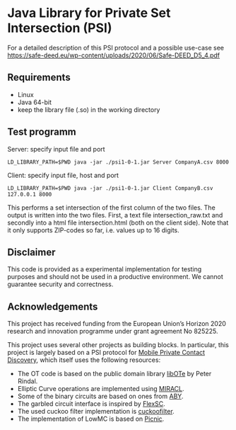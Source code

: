 # Java Library for Private Set Intersection (PSI)

For a detailed description of this PSI protocol and a possible use-case see https://safe-deed.eu/wp-content/uploads/2020/06/Safe-DEED_D5_4.pdf

## Requirements

* Linux
* Java 64-bit
* keep the library file (.so) in the working directory

## Test programm

Server: specify input file and port
```
LD_LIBRARY_PATH=$PWD java -jar ./psi1-0-1.jar Server CompanyA.csv 8000
```

Client: specify input file, host and port
```
LD_LIBRARY_PATH=$PWD java -jar ./psi1-0-1.jar Client CompanyB.csv 127.0.0.1 8000
```

This performs a set intersection of the first column of the two files. The output is written into the two files. First, a text file intersection_raw.txt and secondly into a html file intersection.html (both on the client side). Note that it only supports ZIP-codes so far, i.e. values up to 16 digits.

## Disclaimer

This code is provided as a experimental implementation for testing purposes and should not be used in a productive environment. We cannot guarantee security and correctness.

## Acknowledgements

This project has received funding from the European Union’s Horizon 2020 research and innovation programme under grant agreement No 825225.

This project uses several other projects as building blocks. In particular, this project is largely based on a PSI protocol for [Mobile Private Contact Discovery](https://contact-discovery.github.io/), which itself uses the following resources:

* The OT code is based on the public domain library [libOTe](https://github.com/osu-crypto/libOTe) by Peter Rindal.
* Elliptic Curve operations are implemented using [MIRACL](https://github.com/miracl/MIRACL).
* Some of the binary circuits are based on ones from [ABY](https://github.com/encryptogroup/ABY).
* The garbled circuit interface is inspired by [FlexSC](https://github.com/wangxiao1254/FlexSC).
* The used cuckoo filter implementation is [cuckoofilter](https://github.com/efficient/cuckoofilter).
* The implementation of LowMC is based on [Picnic](https://github.com/IAIK/Picnic).

